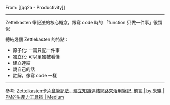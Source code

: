 From: [[qq2a - Productivity]]

---

Zettelkasten 筆記法的核心概念，跟寫 code 時的 「function 只做一件事」很類似

總結幾個 Zettlekasten 的特點：

- 原子化: 一篇只記一件事
- 獨立化: 可以單獨被看懂
- 建立連結
- 說自己的話
- 註解，像寫 code 一樣


---

參考: [Zettelkasten卡片盒筆記法，建立知識連結網路來活用筆記. 前言 | by 朱騏 | PM的生產力工具箱 | Medium](https://medium.com/pm%E7%9A%84%E7%94%9F%E7%94%A2%E5%8A%9B%E5%B7%A5%E5%85%B7%E7%AE%B1/zettelkasten%E5%8D%A1%E7%89%87%E7%9B%92%E7%AD%86%E8%A8%98%E6%B3%95-%E5%BB%BA%E7%AB%8B%E7%9F%A5%E8%AD%98%E9%80%A3%E7%B5%90%E7%B6%B2%E8%B7%AF%E4%BE%86%E6%B4%BB%E7%94%A8%E7%AD%86%E8%A8%98-f85a91729521)